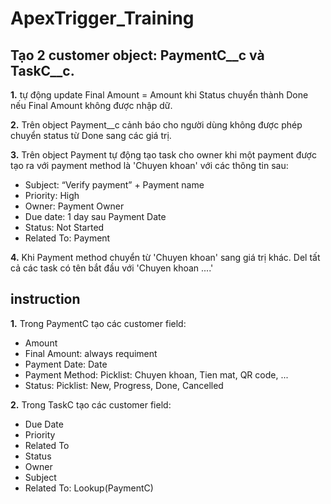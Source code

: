 # ApexTrigger_Training

## Tạo 2 customer object: PaymentC__c và TaskC__c.

**1.** tự động update Final Amount = Amount khi Status chuyển thành Done nếu Final Amount không được nhập dữ. 

**2.** Trên object Payment__c cảnh báo cho người dùng không được phép chuyển status từ Done sang các giá trị. 

**3.** Trên object Payment tự động tạo task cho owner khi một payment được tạo ra với payment method là 'Chuyen khoan' với các thông tin sau: 
* Subject: “Verify payment” + Payment name
* Priority: High
* Owner: Payment Owner
* Due date: 1 day sau Payment Date
* Status: Not Started
* Related To: Payment

**4.** Khi Payment method chuyển từ 'Chuyen khoan' sang giá trị khác. Del tất cả các task có tên bắt đầu với 'Chuyen khoan ....'

## instruction
**1.** Trong PaymentC tạo các customer field:
* Amount
* Final Amount: always requiment
* Payment Date: Date
* Payment Method: Picklist: Chuyen khoan, Tien mat, QR code, ...
* Status: Picklist: New, Progress, Done, Cancelled

**2.** Trong TaskC tạo các customer field:
* Due Date
* Priority
* Related To
* Status
* Owner
* Subject
* Related To: Lookup(PaymentC) 
